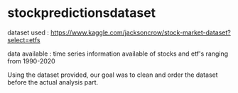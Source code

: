 # stockpredictionsdataset

dataset used : https://www.kaggle.com/jacksoncrow/stock-market-dataset?select=etfs

data available : time series information available of stocks and etf's ranging from 1990-2020

Using the dataset provided, our goal was to clean and order the dataset before the actual analysis part. 
